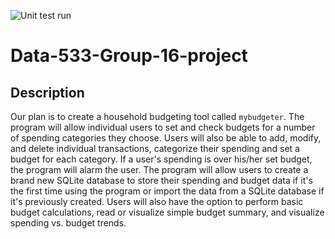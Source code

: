 ![Unit test run](https://github.com/kt1720/Data-533-Group-16-project/actions/workflows/python-package.yml/badge.svg)

# Data-533-Group-16-project
## Description
Our plan is to create a household budgeting tool called `mybudgeter`. 
The program will allow individual users to set and check budgets for a number of spending categories they choose.
Users will also be able to add, modify, and delete individual transactions, categorize their spending and set a budget for each category. 
If a user's spending is over his/her set budget, the program will alarm the user.
The program will allow users to create a brand new SQLite database to store their spending and budget data if it's the first time using the program or import the data from a SQLite database if it's previously created.
Users will also have the option to perform basic budget calculations, read or visualize simple budget summary, and visualize spending vs. budget trends.
